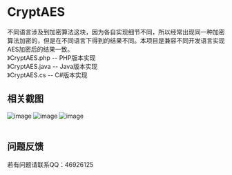 # CryptAES
不同语言涉及到加密算法这块，因为各自实现细节不同，所以经常出现同一种加密算法加密的，但是在不同语言下得到的结果不同。本项目是兼容不同开发语言实现AES加密后的结果一致。<br />
》CryptAES.php  -- PHP版本实现<br />
》CryptAES.java -- Java版本实现<br />
》CryptAES.cs -- C#版本实现<br />

## 相关截图
![image](https://github.com/ah-guobing/CryptAES/blob/master/Resources/php-aes.png)
![image](https://github.com/ah-guobing/CryptAES/blob/master/Resources/java-aes.png)
![image](https://github.com/ah-guobing/CryptAES/blob/master/Resources/dotnet-aes.png)
<br /><br />
## 问题反馈
若有问题请联系QQ：46926125
